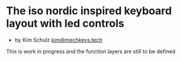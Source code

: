 # The iso nordic inspired keyboard layout with led controls
* by Kim Schulz <kim@mechkeys.tech>

This is work in progress and the function layers are still to be defined

